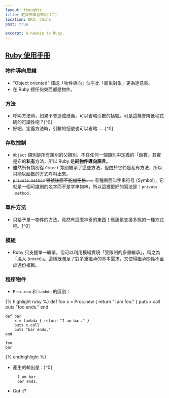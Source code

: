```yaml
---
layout: thoughts
title: 紅寶石學習筆記（二）
location: NKU, China
post: true

excerpt: A newbie to Ruby.
---
```


[Ruby 使用手冊](http://guides.ruby.tw/ruby/)
--------------------------------------------

### 物件導向思維 ####

- "Object oriented" 譯成「物件導向」似乎比「面象對象」更為達意些。
- 在 Ruby 裡任何東西都是物件。

### 方法 ###

- 呼叫方法時，如果不會造成歧義，可以省略引數的括號。可是這樣會降低程式碼的可讀性吧？[^0]
- 好吧，定義方法時，引數的括號也可以省略……[^0]

### 存取控制 ###

- `Object` 類別是所有類別的父類別，不在任何一個類別中定義的「函數」其實是它的**私有**方法，所以 Ruby 是**純物件導向語言**。
- 雖然所有類別從 `Object` 類別繼承了這些方法，但由於它們是私有方法，所以只能以函數的方式呼叫出來。
- <del><code>private:method</code> 冒號後面不能加空格……</del>
有種東西叫字串符号 (Symbol)，它就是一個可識別的名字而不是字串物串，所以這裡更好的寫法是：`private :method`。

### 單件方法 ###

- 只給予單一物件的方法，竟然有這麼神奇的東西！應該是支援多態的一種方式吧。[^0]

### 模組 ###

- Ruby 只支援單一繼承，但可以利用模組實現「受限制的多重繼承」，稱之為「混入 (mixin)」。這樣既滿足了對多重繼承的基本需求，又使得繼承關係不至於過份複雜。

### 程序物件 ###

- `Proc.new` 和 `lambda` 的區別：

{% highlight ruby %}
    def foo
        x = Proc.new { return "I am foo." }
        puts x.call
        puts "foo ends."
    end

    def bar
        x = lambda { return "I am bar." }
        puts x.call
        puts "bar ends."
    end

    foo
    bar
{% endhighlight %}

- 產生的輸出是：[^0]

        I am bar.
        bar ends.

- Got it?
